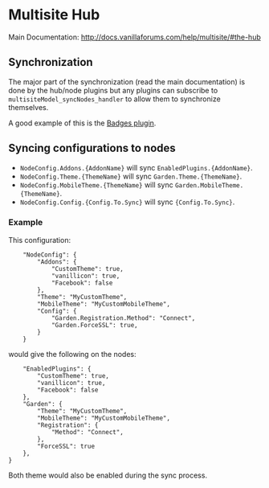 # Multisite Hub

Main Documentation: http://docs.vanillaforums.com/help/multisite/#the-hub

## Synchronization

The major part of the synchronization (read the main documentation) is done by the hub/node plugins but
any plugins can subscribe to `multisiteModel_syncNodes_handler` to allow them to synchronize themselves.

A good example of this is the [Badges plugin](https://github.com/vanilla/internal/blob/1e2da5ec5f416e58104d96f6e01491bcc69b1fcb/plugins/badges/class.badges.plugin.php#L19).

## Syncing configurations to nodes

- `NodeConfig.Addons.{AddonName}` will sync `EnabledPlugins.{AddonName}`.
- `NodeConfig.Theme.{ThemeName}` will sync `Garden.Theme.{ThemeName}`.
- `NodeConfig.MobileTheme.{ThemeName}` will sync `Garden.MobileTheme.{ThemeName}`.
- `NodeConfig.Config.{Config.To.Sync}` will sync `{Config.To.Sync}`.

### Example

This configuration:
```
    "NodeConfig": {
        "Addons": {
            "CustomTheme": true,
            "vanillicon": true,
            "Facebook": false
        },
        "Theme": "MyCustomTheme",
        "MobileTheme": "MyCustomMobileTheme",
        "Config": {
            "Garden.Registration.Method": "Connect",
            "Garden.ForceSSL": true,
        }
    }
```

would give the following on the nodes:
```
    "EnabledPlugins": {
        "CustomTheme": true,
        "vanillicon": true,
        "Facebook": false
    },
    "Garden": {
        "Theme": "MyCustomTheme",
        "MobileTheme": "MyCustomMobileTheme",
        "Registration": {
            "Method": "Connect",
        },
        "ForceSSL": true
    },
}
```

Both theme would also be enabled during the sync process.
